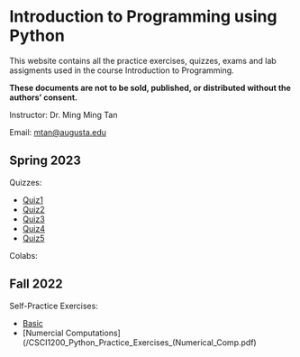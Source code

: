# Introduction to Programming using Python
This website contains all the practice exercises, quizzes, exams and lab assigments used in the course Introduction to Programming.

**These documents are not to be sold, published, or distributed without the authors’ consent.**

Instructor: Dr. Ming Ming Tan

Email: mtan@augusta.edu

## Spring 2023
Quizzes: 
 * [Quiz1](/CSCI1200_Spring_2023_Quiz_1.pdf)
 * [Quiz2](/CSCI1200_Spring_2023_Quiz_2.pdf)
 * [Quiz3](/CSCI1200_Spring_2023_Quiz_3.pdf)
 * [Quiz4](/CSCI1200_Spring_2023_Quiz_4.pdf)
 * [Quiz5](/CSCI1200_Spring_2023_Quiz_5.pdf)
 
Colabs: 


## Fall 2022
Self-Practice Exercises: 
* [Basic](/CSCI1200_Python_Practice_Exercises_(Basics).pdf)
* [Numercial Computations](/CSCI1200_Python_Practice_Exercises_(Numerical_Comp.pdf)
 


